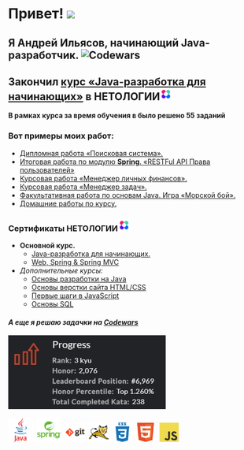 <h1>
  Привет!
  <img src="https://media.giphy.com/media/hvRJCLFzcasrR4ia7z/giphy.gif" width="30px"/>
</h1>  

## Я **Андрей Ильясов**, начинающий Java-разработчик. ![Codewars][1]

## Закончил [курс «Java-разработка для начинающих»][2] в **НЕТОЛОГИИ**![Лого][3]

**В рамках курса за время обучения в было решено 55 заданий**  

### Вот примеры моих работ:
- [Дипломная работа «Поисковая система».][4]
- [Итоговая работа по модулю **Spring**. «RESTFul API Права пользователей»][5]
- [Курсовая работа «Менеджер личных финансов».][8]
- [Курсовая работа «Менеджер задач».][9]
- [Факультативная работа по основам Java. Игра «Морской бой».][6]
- [Домашние работы по курсу.][7]

### Сертификаты НЕТОЛОГИИ![Лого][3]  
- **Основной курс.**  
    - [Java-разработка для начинающих.][sert1]
    - [Web, Spring & Spring MVC][sert1-1]
- *Дополнительные курсы:*  
    - [Основы разработки на Java][sert2]
    - [Основы верстки сайта HTML/CSS][sert3]
    - [Первые шаги в JavaScript][sert4]  
    - [Основы SQL][sert5]


#### *А еще я решаю задачки на [Codewars](https://www.codewars.com/)*  

<img src="Codewars _statistic June.jpg" title="Codewars" alt="Codewars"/>



<img src="https://github.com/devicons/devicon/blob/master/icons/java/java-original-wordmark.svg" title="Java" alt="Java" width="50" height="50"/>&nbsp;
<img src="https://github.com/devicons/devicon/blob/master/icons/spring/spring-original-wordmark.svg" title="Spring" alt="Spring" width="50" height="50"/>&nbsp;
<img src="https://github.com/devicons/devicon/blob/master/icons/git/git-original-wordmark.svg" title="GIT" alt="JavaScript" width="40" height="40"/>&nbsp;
<img src="https://github.com/devicons/devicon/blob/master/icons/tomcat/tomcat-original.svg" alt="Tomcat" width="40" height="40"/>&nbsp;
<img src="https://github.com/devicons/devicon/blob/master/icons/css3/css3-plain-wordmark.svg"  title="CSS3" alt="CSS" width="40" height="40"/>&nbsp;
<img src="https://github.com/devicons/devicon/blob/master/icons/html5/html5-original.svg" title="HTML5" alt="HTML" width="40" height="40"/>&nbsp;
<img src="https://github.com/devicons/devicon/blob/master/icons/javascript/javascript-original.svg" title="JavaScript" alt="JavaScript" width="40" height="40"/>&nbsp;






[1]: https://www.codewars.com/users/AndyJD/badges/micro
[2]: https://cat.2035.university/rall/course/11144/?orgs=1369
[3]: https://github.com/AndreyIljasovJDCP-1/AndreyIljasovJDCP-1/blob/main/%D0%BD%D0%B5%D1%82%D0%BE%D0%BB%D0%BE%D0%B3%D0%B8%D1%8F%2025%20transparent.png
[4]: https://github.com/AndreyIljasovJDCP-1/pcs-final-diplom.git
[5]: https://github.com/AndreyIljasovJDCP-1/RESTFulAPI.git
[6]: https://github.com/AndreyIljasovJDCP-1/BattleShip.git
[7]: https://github.com/AndreyIljasovJDCP-1/HomeWorks.git 
[8]: https://github.com/AndreyIljasovJDCP-1/CourseProjectJavaCore.git
[9]: https://github.com/AndreyIljasovJDCP-1/CourseProjectPattern.git
[sert1]: https://github.com/AndreyIljasovJDCP-1/AndreyIljasovJDCP-1/blob/main/certificate.pdf
[sert1-1]: https://github.com/AndreyIljasovJDCP-1/AndreyIljasovJDCP-1/blob/1241ecb23dbb7d25f4b72946a7742e156225d587/certificate%20Spring.pdf
[sert2]: https://github.com/AndreyIljasovJDCP-1/AndreyIljasovJDCP-1/blob/e24de16b40f08642a87cb989374d1e9b7ed41e3d/certificate%20JDFREE.pdf
[sert3]: https://github.com/AndreyIljasovJDCP-1/AndreyIljasovJDCP-1/blob/main/certificate%20%D0%9E%D1%81%D0%BD%D0%BE%D0%B2%D1%8B%20%D0%B2%D0%B5%D1%80%D1%81%D1%82%D0%BA%D0%B8%20%D1%81%D0%B0%D0%B9%D1%82%D0%B0%20HTML_CSS.pdf
[sert4]: https://github.com/AndreyIljasovJDCP-1/AndreyIljasovJDCP-1/blob/e24de16b40f08642a87cb989374d1e9b7ed41e3d/certificate_JavaScript.pdf
[sert5]: https://github.com/AndreyIljasovJDCP-1/AndreyIljasovJDCP-1/blob/1241ecb23dbb7d25f4b72946a7742e156225d587/certificate%20SQL.pdf







